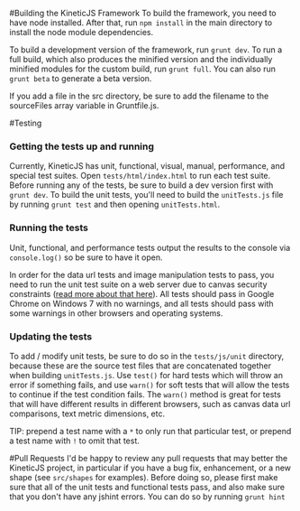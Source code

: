 #Building the KineticJS Framework 
To build the framework, you need to have node installed. After that, run `npm install` in the main directory to install the node module dependencies.

To build a development version of the framework, run `grunt dev`. To run a full build, which also produces the minified version and the individually minified modules for the custom build, run `grunt full`.  You can also run `grunt beta` to generate a beta version.   

If you add a file in the src directory, be sure to add the filename to the sourceFiles array variable in Gruntfile.js.

#Testing

### Getting the tests up and running
Currently, KineticJS has unit, functional, visual, manual, performance, and special test suites.  Open `tests/html/index.html` to run each test suite.  Before running any of the tests, be sure to build a dev version first with `grunt dev`.  To build the unit tests, you'll need to build the `unitTests.js` file by running `grunt test` and then opening `unitTests.html`. 

### Running the tests
Unit, functional, and performance tests output the results to the console via `console.log()` so be sure to have it open.  

In order for the data url tests and image manipulation tests to pass, you need to run the unit test suite on a web server due to canvas security constraints ([read more about that here](http://www.whatwg.org/specs/web-apps/current-work/multipage/the-canvas-element.html#security-with-canvas-elements)).  All tests should pass in Google Chrome on Windows 7 with no warnings, and all tests should pass with some warnings in other browsers and operating systems.  

### Updating the tests

To add / modify unit tests, be sure to do so in the `tests/js/unit` directory, because these are the source test files that are concatenated together when building `unitTests.js`.  Use `test()` for hard tests which will throw an error if something fails, and use `warn()` for soft tests that will allow the tests to continue if the test condition fails.  The `warn()` method is great for tests that will have different results in different browsers, such as canvas data url comparisons, text metric dimensions, etc.  

TIP: prepend a test name with a `*` to only run that particular test, or prepend a test name with `!` to omit that test.

#Pull Requests
I'd be happy to review any pull requests that may better the KineticJS project, in particular if you have a bug fix, enhancement, or a new shape (see `src/shapes` for examples).  Before doing so, please first make sure that all of the unit tests and functional tests pass, and also make sure that you don't have any jshint errors.  You can do so by running `grunt hint`
